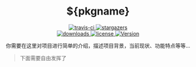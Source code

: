 <div align="center">
  <h1>${pkgname}</h1>

  <div align="center">
    <a href="https://travis-ci.org/${username}/${pkgname}.svg?branch=master">
      <img src="https://img.shields.io/travis/${username}/${pkgname}/master.svg?style=flat-square" alt="travis-ci" />
    </a>
    <a href="https://github.com/${username}/${pkgname}/stargazers">
      <img src="https://img.shields.io/github/stars/${username}/${pkgname}.svg?style=flat-square" alt="stargazers" />
    </a>
  </div>

  <div align="center">
    <a href="https://github.com/${username}/${pkgname}/graphs/traffic">
      <img src="https://img.shields.io/github/downloads/${username}/${pkgname}/total.svg?style=flat-square" alt="downloads" />
    </a>
    <a href="https://github.com/${username}/${pkgname}/blob/master/LICENSE">
        <img src="https://img.shields.io/github/license/${username}/${pkgname}.svg?style=flat-square" alt="license" />
    </a>
    <a href="https://github.com/${username}/${pkgname}/releases">
      <img src="https://img.shields.io/badge/release-${version}-orange.svg?style=flat-square" alt="Version" />
    </a>
  </div>

  <p align="center"> 你需要在这里对项目进行简单的介绍，描述项目背景，当前现状、功能特点等等... </p>
</div>

> 下面需要自由发挥了 

